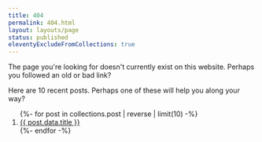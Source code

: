 ```yaml
---
title: 404
permalink: 404.html
layout: layouts/page
status: published
eleventyExcludeFromCollections: true
---
```


The page you're looking for doesn't currently exist on this website. Perhaps you followed an old or bad link?

Here are 10 recent posts. Perhaps one of these will help you along your way?

<ol class="pt-4">
{%- for post in collections.post | reverse | limit(10) -%}
  <li><a class="underline" href="{{ post.url }}">{{ post.data.title }}</a></li>
{%- endfor -%}
</ol>
